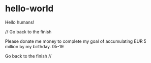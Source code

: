 # hello-world

Hello humans!

// Go back to the finish

Please donate me money to complete my goal of accumulating EUR 5 million by my birthday. 05-19

Go back to the finish //
